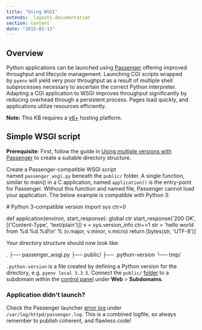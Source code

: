 ```yaml
---
title: "Using WSGI"
extends: _layouts.documentation
section: content
date: "2015-02-13"
---
```


## Overview

Python applications can be launched using [Passenger](/docs/python/using-multiple-versions-passenger/ "Using multiple versions with Passenger") offering improved throughput and lifecycle management. Launching CGI scripts wrapped by `pyenv` will yield very poor throughput as a result of multiple shell subprocesses necessary to ascertain the correct Python interpreter. Adapting a CGI application to WSGI improves throughput significantly by reducing overhead through a persistent process. Pages load quickly, and applications utilize resources efficiently.

**Note:** This KB requires a [v6+](/docs/platform/determining-platform-version/ "Determining platform version") hosting platform.

## Simple WSGI script

**Prerequisite**: First, follow the guide in [Using multiple versions with Passenger](/docs/python/using-multiple-versions-passenger/ "Using multiple versions with Passenger") to create a suitable directory structure.

Create a Passenger-compatible WSGI script named `passenger_wsgi.py` beneath the `public/` folder. A single function, similar to main() in a C application, named `application()` is the entry-point for Passenger. Without this function and named file, Passenger cannot load your application. The below example is compatible with Python 3:

\# Python 3-compatible version
import sys
ctr=0

def application(environ, start\_response):
 global ctr
 start\_response('200 OK', \[('Content-Type', 'text/plain')\])
 v = sys.version\_info
 ctr+=1
 str = 'hello world from %d.%d.%d!\\n' % (v.major, v.minor, v.micro)
 return \[bytes(str, 'UTF-8')\]

Your directory structure should now look like:

.
├── passenger\_wsgi.py
├── public/
├── .python-version
└── tmp/

`.python-version` is a file created by defining a Python version for the directory, e.g. `pyenv local 3.3.5`. Connect the `public/` [folder](/docs/web-content/where-is-site-content-served-from/ "Where is site content served from?") to a subdomain within the [control panel](/docs/control-panel/logging-into-the-control-panel/ "Logging into the control panel") under **Web** > **Subdomains**.

### Application didn't launch?

Check the Passenger launcher [error log](/docs/web-content/accessing-page-views-and-error-messages/ "Accessing web page views and error messages") under `/var/log/httpd/passenger.log`. This is a combined logfile, so always remember to publish coherent, and flawless code!
